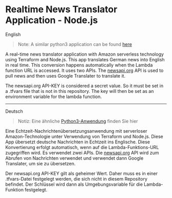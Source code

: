 # Realtime News Translator Application - Node.js
English
> Note: A similar python3 application can be found [here](https://github.com/kusumsiri/Realtime_News_Translator_Python3)

A real-time news translator application with Amazon serverless technology using Terraform and Node.js. This app translates German news into English in real time. This conversion happens automatically when the Lambda function URL is accessed.
It uses two APIs. The [newsapi.org](https://newsapi.org/) API is used to pull news and then uses Google Translater to translate it.

The newsapi.org API-KEY is considered a secret value. So it must be set in a .tfvars file that is not in this repository. The key will then be set as an environment variable for the lambda function.

---
Deutsch
> Notiz: Eine ähnliche [Python3-Anwendung](https://github.com/kusumsiri/Realtime_News_Translator_Python3) finden Sie hier 
> 
Eine Echtzeit-Nachrichtenübersetzungsanwendung mit serverloser Amazon-Technologie unter Verwendung von Terraform und Node.js. Diese App übersetzt deutsche Nachrichten in Echtzeit ins Englische. Diese Konvertierung erfolgt automatisch, wenn auf die Lambda-Funktions-URL zugegriffen wird. Es verwendet zwei APIs. Die [newsapi.org](https://newsapi.org/) API wird zum Abrufen von Nachrichten verwendet und verwendet dann Google Translater, um sie zu übersetzen.

Der newsapi.org API-KEY gilt als geheimer Wert. Daher muss es in einer .tfvars-Datei festgelegt werden, die sich nicht in diesem Repository befindet. Der Schlüssel wird dann als Umgebungsvariable für die Lambda-Funktion festgelegt.
